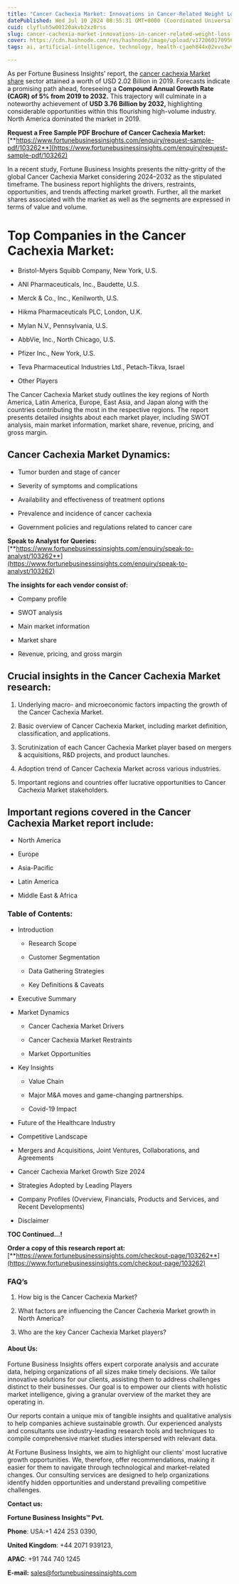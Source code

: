 ```yaml
---
title: "Cancer Cachexia Market: Innovations in Cancer-Related Weight Loss Treatments"
datePublished: Wed Jul 10 2024 08:55:31 GMT+0000 (Coordinated Universal Time)
cuid: clyfluh5w00120akvb2xz0rss
slug: cancer-cachexia-market-innovations-in-cancer-related-weight-loss-treatments
cover: https://cdn.hashnode.com/res/hashnode/image/upload/v1720601709567/db0042cf-caea-4d7b-bb4b-c146cb806abc.jpeg
tags: ai, artificial-intelligence, technology, health-cjaeh844x02vvo3wtj5r2s75q, healthcare

---
```


As per Fortune Business Insights’ report, the [cancer cachexia Market share](https://www.fortunebusinessinsights.com/cancer-cachexia-market-103262) sector attained a worth of USD 2.02 Billion in 2019. Forecasts indicate a promising path ahead, foreseeing a **Compound Annual Growth Rate (CAGR) of 5% from 2019 to 2032.** This trajectory will culminate in a noteworthy achievement of **USD 3.76 Billion by 2032,** highlighting considerable opportunities within this flourishing high-volume industry. North America dominated the market in 2019.

**Request a Free Sample PDF Brochure of Cancer Cachexia Market:** [**https://www.fortunebusinessinsights.com/enquiry/request-sample-pdf/103262**](https://www.fortunebusinessinsights.com/enquiry/request-sample-pdf/103262)

In a recent study, Fortune Business Insights presents the nitty-gritty of the global Cancer Cachexia Market considering 2024–2032 as the stipulated timeframe. The business report highlights the drivers, restraints, opportunities, and trends affecting market growth. Further, all the market shares associated with the market as well as the segments are expressed in terms of value and volume.

# **Top Companies in the Cancer Cachexia Market:**

* Bristol-Myers Squibb Company, New York, U.S.
    
* ANI Pharmaceuticals, Inc., Baudette, U.S.
    
* Merck & Co., Inc., Kenilworth, U.S.
    
* Hikma Pharmaceuticals PLC, London, U.K.
    
* Mylan N.V., Pennsylvania, U.S.
    
* AbbVie, Inc., North Chicago, U.S.
    
* Pfizer Inc., New York, U.S.
    
* Teva Pharmaceutical Industries Ltd., Petach-Tikva, Israel
    
* Other Players
    

The Cancer Cachexia Market study outlines the key regions of North America, Latin America, Europe, East Asia, and Japan along with the countries contributing the most in the respective regions. The report presents detailed insights about each market player, including SWOT analysis, main market information, market share, revenue, pricing, and gross margin.

## Cancer Cachexia Market **Dynamics**:

* Tumor burden and stage of cancer
    
* Severity of symptoms and complications
    
* Availability and effectiveness of treatment options
    
* Prevalence and incidence of cancer cachexia
    
* Government policies and regulations related to cancer care
    

**Speak to Analyst for Queries:** [**https://www.fortunebusinessinsights.com/enquiry/speak-to-analyst/103262**](https://www.fortunebusinessinsights.com/enquiry/speak-to-analyst/103262)

**The insights for each vendor consist of:**

* Company profile
    
* SWOT analysis
    
* Main market information
    
* Market share
    
* Revenue, pricing, and gross margin
    

## **Crucial insights in the Cancer Cachexia Market research:**

1. Underlying macro- and microeconomic factors impacting the growth of the Cancer Cachexia Market.
    
2. Basic overview of Cancer Cachexia Market, including market definition, classification, and applications.
    
3. Scrutinization of each Cancer Cachexia Market player based on mergers & acquisitions, R&D projects, and product launches.
    
4. Adoption trend of Cancer Cachexia Market across various industries.
    
5. Important regions and countries offer lucrative opportunities to Cancer Cachexia Market stakeholders.
    

## **Important regions covered in the Cancer Cachexia Market report include:**

* North America
    
* Europe
    
* Asia-Pacific
    
* Latin America
    
* Middle East & Africa
    

### **Table of Contents:**

* Introduction
    
    * Research Scope
        
    * Customer Segmentation
        
    * Data Gathering Strategies
        
    * Key Definitions & Caveats
        
* Executive Summary
    
* Market Dynamics
    
    * Cancer Cachexia Market Drivers
        
    * Cancer Cachexia Market Restraints
        
    * Market Opportunities
        
* Key Insights
    
    * Value Chain
        
    * Major M&A moves and game-changing partnerships.
        
    * Covid-19 Impact
        
* Future of the Healthcare Industry
    
* Competitive Landscape
    
* Mergers and Acquisitions, Joint Ventures, Collaborations, and Agreements
    
* Cancer Cachexia Market Growth Size 2024
    
* Strategies Adopted by Leading Players
    
* Company Profiles (Overview, Financials, Products and Services, and Recent Developments)
    
* Disclaimer
    

**TOC Continued…!**

**Order a copy of this research report at:** [**https://www.fortunebusinessinsights.com/checkout-page/103262**](https://www.fortunebusinessinsights.com/checkout-page/103262)

### **FAQ’s**

1. How big is the Cancer Cachexia Market?
    
2. What factors are influencing the Cancer Cachexia Market growth in North America?
    
3. Who are the key Cancer Cachexia Market players?
    

#### **About Us:**

Fortune Business Insights offers expert corporate analysis and accurate data, helping organizations of all sizes make timely decisions. We tailor innovative solutions for our clients, assisting them to address challenges distinct to their businesses. Our goal is to empower our clients with holistic market intelligence, giving a granular overview of the market they are operating in.

Our reports contain a unique mix of tangible insights and qualitative analysis to help companies achieve sustainable growth. Our experienced analysts and consultants use industry-leading research tools and techniques to compile comprehensive market studies interspersed with relevant data.

At Fortune Business Insights, we aim to highlight our clients' most lucrative growth opportunities. We, therefore, offer recommendations, making it easier for them to navigate through technological and market-related changes. Our consulting services are designed to help organizations identify hidden opportunities and understand prevailing competitive challenges.

**Contact us:**

**Fortune Business Insights™ Pvt.**

**Phone**: USA:+1 424 253 0390,

**United Kingdom**: +44 2071 939123,

**APAC**: +91 744 740 1245

**E-mail:** [sales@fortunebusinessinsights.com](mailto:sales@fortunebusinessinsights.com)